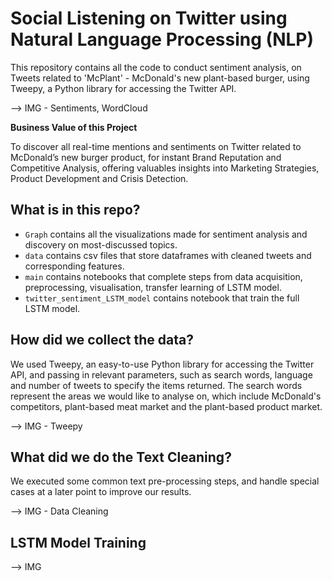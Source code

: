 # Social Listening on Twitter using Natural Language Processing (NLP)

This repository contains all the code to conduct sentiment analysis, on Tweets related to 'McPlant' - McDonald's new plant-based burger, using Tweepy, a Python library for accessing the Twitter API.

--> IMG - Sentiments, WordCloud

**Business Value of this Project**
<p>To discover all real-time mentions and sentiments on Twitter related to McDonald’s new burger product, for instant Brand Reputation and Competitive Analysis, offering valuables insights into Marketing Strategies, Product Development and Crisis Detection.</p>

## What is in this repo?

* `Graph` contains all the visualizations made for sentiment analysis and discovery on most-discussed topics.
* `data` contains csv files that store dataframes with cleaned tweets and corresponding features.
* `main` contains notebooks that complete steps from data acquisition, preprocessing, visualisation, transfer learning of LSTM model. 
* `twitter_sentiment_LSTM_model` contains notebook that train the full LSTM model. 



## How did we collect the data?
We used Tweepy, an easy-to-use Python library for accessing the Twitter API, and passing in relevant parameters, such as search words, language and number of tweets to specify the items returned. The search words represent the areas we would like to analyse on, which include McDonald's competitors, plant-based meat market and the plant-based product market.

--> IMG - Tweepy

## What did we do the Text Cleaning?
We executed some common text pre-processing steps, and handle special cases at a later point to improve our results.

--> IMG - Data Cleaning

## LSTM Model Training
--> IMG

